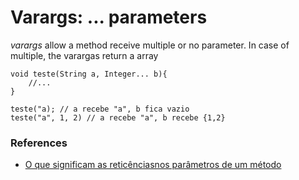 # Varargs: ... parameters

*varargs* allow a method receive multiple or no parameter. In case of multiple, the varargas return a array

```
void teste(String a, Integer... b){
	//...
}

teste("a); // a recebe "a", b fica vazio
teste("a", 1, 2) // a recebe "a", b recebe {1,2}
```

### References
- [O que significam as reticênciasnos parâmetros de um método](https://pt.stackoverflow.com/questions/46174/o-que-significam-as-retic%c3%aancias-nos-par%c3%a2metros-de-um-m%c3%a9todo)

